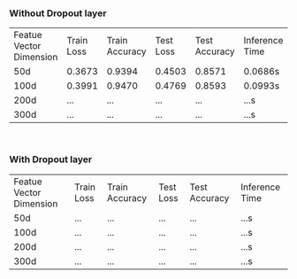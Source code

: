 ### Without Dropout layer
<table>
    <tr>
        <td>Featue Vector Dimension</td>
        <td>Train Loss</td>
        <td>Train Accuracy</td>
        <td>Test Loss</td>
        <td>Test Accuracy</td>
        <td>Inference Time</td>
    </tr>
    <tr>
        <td>50d</td>
        <td>0.3673</td>
        <td>0.9394</td>
        <td>0.4503</td>
        <td>0.8571</td>
        <td>0.0686s</td>
    </tr>    
    </tr>
        <td>100d</td>
        <td>0.3991</td>
        <td>0.9470</td>
        <td>0.4769</td>
        <td>0.8593</td>
        <td>0.0993s</td>
    </tr>
    <tr>
        <td>200d</td>
        <td>...</td>
        <td>...</td>
        <td>...</td>
        <td>...</td>
        <td>...s</td>
    </tr>
    <tr>
        <td>300d</td>
        <td>...</td>
        <td>...</td>
        <td>...</td>
        <td>...</td>
        <td>...s</td>
    </tr>
   
</table>

<br>

### With Dropout layer
<table>
    <tr>
        <td>Featue Vector Dimension</td>
        <td>Train Loss</td>
        <td>Train Accuracy</td>
        <td>Test Loss</td>
        <td>Test Accuracy</td>
        <td>Inference Time</td>
    </tr>
    <tr>
        <td>50d</td>
        <td>...</td>
        <td>...</td>
        <td>...</td>
        <td>...</td>
        <td>...s</td>
    </tr>    
    </tr>
        <td>100d</td>
        <td>...</td>
        <td>...</td>
        <td>...</td>
        <td>...</td>
        <td>...s</td>
    </tr>
    <tr>
        <td>200d</td>
        <td>...</td>
        <td>...</td>
        <td>...</td>
        <td>...</td>
        <td>...s</td>
    </tr>
    <tr>
        <td>300d</td>
        <td>...</td>
        <td>...</td>
        <td>...</td>
        <td>...</td>
        <td>...s</td>
    </tr>
   
</table>